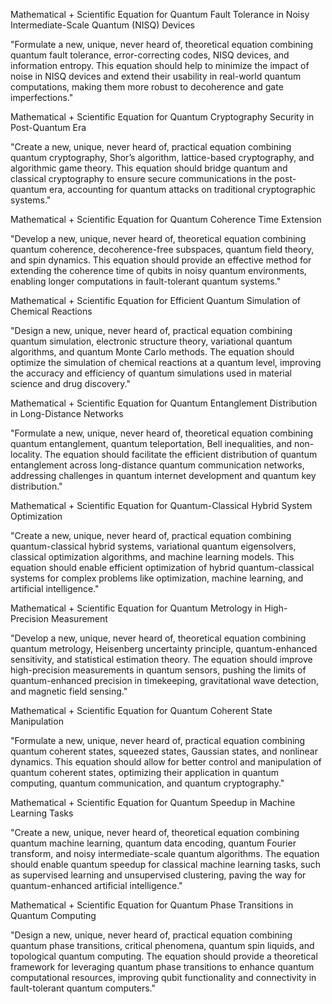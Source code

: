 Mathematical + Scientific Equation for Quantum Fault Tolerance in Noisy Intermediate-Scale Quantum (NISQ) Devices

"Formulate a new, unique, never heard of, theoretical equation combining quantum fault tolerance, error-correcting codes, NISQ devices, and information entropy. This equation should help to minimize the impact of noise in NISQ devices and extend their usability in real-world quantum computations, making them more robust to decoherence and gate imperfections."

Mathematical + Scientific Equation for Quantum Cryptography Security in Post-Quantum Era

"Create a new, unique, never heard of, practical equation combining quantum cryptography, Shor’s algorithm, lattice-based cryptography, and algorithmic game theory. This equation should bridge quantum and classical cryptography to ensure secure communications in the post-quantum era, accounting for quantum attacks on traditional cryptographic systems."

Mathematical + Scientific Equation for Quantum Coherence Time Extension

"Develop a new, unique, never heard of, theoretical equation combining quantum coherence, decoherence-free subspaces, quantum field theory, and spin dynamics. This equation should provide an effective method for extending the coherence time of qubits in noisy quantum environments, enabling longer computations in fault-tolerant quantum systems."

Mathematical + Scientific Equation for Efficient Quantum Simulation of Chemical Reactions

"Design a new, unique, never heard of, practical equation combining quantum simulation, electronic structure theory, variational quantum algorithms, and quantum Monte Carlo methods. The equation should optimize the simulation of chemical reactions at a quantum level, improving the accuracy and efficiency of quantum simulations used in material science and drug discovery."

Mathematical + Scientific Equation for Quantum Entanglement Distribution in Long-Distance Networks

"Formulate a new, unique, never heard of, theoretical equation combining quantum entanglement, quantum teleportation, Bell inequalities, and non-locality. The equation should facilitate the efficient distribution of quantum entanglement across long-distance quantum communication networks, addressing challenges in quantum internet development and quantum key distribution."

Mathematical + Scientific Equation for Quantum-Classical Hybrid System Optimization

"Create a new, unique, never heard of, practical equation combining quantum-classical hybrid systems, variational quantum eigensolvers, classical optimization algorithms, and machine learning models. This equation should enable efficient optimization of hybrid quantum-classical systems for complex problems like optimization, machine learning, and artificial intelligence."

Mathematical + Scientific Equation for Quantum Metrology in High-Precision Measurement

"Develop a new, unique, never heard of, theoretical equation combining quantum metrology, Heisenberg uncertainty principle, quantum-enhanced sensitivity, and statistical estimation theory. The equation should improve high-precision measurements in quantum sensors, pushing the limits of quantum-enhanced precision in timekeeping, gravitational wave detection, and magnetic field sensing."

Mathematical + Scientific Equation for Quantum Coherent State Manipulation

"Formulate a new, unique, never heard of, practical equation combining quantum coherent states, squeezed states, Gaussian states, and nonlinear dynamics. This equation should allow for better control and manipulation of quantum coherent states, optimizing their application in quantum computing, quantum communication, and quantum cryptography."

Mathematical + Scientific Equation for Quantum Speedup in Machine Learning Tasks

"Create a new, unique, never heard of, theoretical equation combining quantum machine learning, quantum data encoding, quantum Fourier transform, and noisy intermediate-scale quantum algorithms. The equation should enable quantum speedup for classical machine learning tasks, such as supervised learning and unsupervised clustering, paving the way for quantum-enhanced artificial intelligence."

Mathematical + Scientific Equation for Quantum Phase Transitions in Quantum Computing

"Design a new, unique, never heard of, practical equation combining quantum phase transitions, critical phenomena, quantum spin liquids, and topological quantum computing. The equation should provide a theoretical framework for leveraging quantum phase transitions to enhance quantum computational resources, improving qubit functionality and connectivity in fault-tolerant quantum computers."

